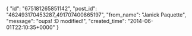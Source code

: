  {
   "id": "675181265851142",
   "post_id": "462493170453287_491707400865197",
   "from_name": "Janick Paquette",
   "message": "oups! :D modified!",
   "created_time": "2014-06-01T22:10:35+0000"
 }
